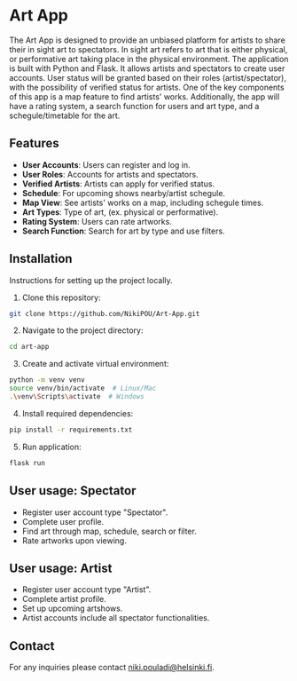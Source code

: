 # Art App
The Art App is designed to provide an unbiased platform for artists to share their in sight art to spectators.
In sight art refers to art that is either physical, or performative art taking place in the physical environment.
The application is built with Python and Flask. It allows artists and spectators to create user accounts. 
User status will be granted based on their roles (artist/spectator), with the possibility of verified status for artists.
One of the key components of this app is a map feature to find artists' works. Additionally, the app will have a rating system, 
a search function for users and art type, and a schegule/timetable for the art.

## Features

- **User Accounts**: Users can register and log in.
- **User Roles**: Accounts for artists and spectators.
- **Verified Artists**: Artists can apply for verified status.
- **Schedule**: For upcoming shows nearby/artist schegule.
- **Map View**: See artists' works on a map, including schegule times.
- **Art Types**: Type of art, (ex. physical or performative).
- **Rating System**: Users can rate artworks.
- **Search Function**: Search for art by type and use filters.

## Installation
Instructions for setting up the project locally.

1. Clone this repository:
```sh
git clone https://github.com/NikiPOU/Art-App.git
```
2. Navigate to the project directory:
```sh
cd art-app
```
3. Create and activate virtual environment:
```sh
python -m venv venv
source venv/bin/activate  # Linux/Mac
.\venv\Scripts\activate  # Windows
```
4. Install required dependencies:
```sh
pip install -r requirements.txt
```
5. Run application:
```sh
flask run
```

## User usage: Spectator
- Register user account type "Spectator".
- Complete user profile.
- Find art through map, schedule, search or filter.
- Rate artworks upon viewing.

## User usage: Artist
- Register user account type "Artist".
- Complete artist profile.
- Set up upcoming artshows.
- Artist accounts include all spectator functionalities.

## Contact
For any inquiries please contact niki.pouladi@helsinki.fi.
